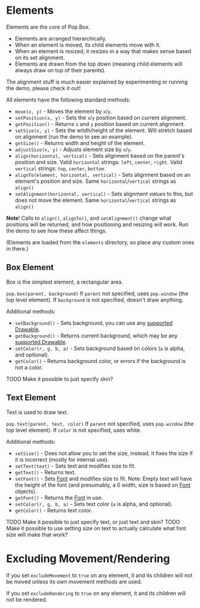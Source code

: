 # Elements

Elements are the core of Pop.Box.

- Elements are arranged hierarchically.
- When an element is moved, its child elements move with it.
- When an element is resized, it resizes in a way that makes sense based on its
  set alignment.
- Elements are drawn from the top down (meaning child elements will always draw
  on top of their parents).

The alignment stuff is much easier explained by experimenting or running the
demo, please check it out!

All elements have the following standard methods:

- `move(x, y)` - Moves the element by `x`/`y`.
- `setPosition(x, y)` - Sets the `x`/`y` position based on current alignment.
- `getPosition()` - Returns `x` and `y` position based on current alignment.
- `setSize(x, y)` - Sets the witdh/height of the element. Will stretch based on
  alignment (run the demo to see an example).
- `getSize()` - Returns width and height of the element.
- `adjustSize(x, y)` - Adjusts element size by `x`/`y`.
- `align(horizontal, vertical)` - Sets alignment based on the parent's position
  and size. Valid `horizontal` strings: `left`, `center`, `right`. Valid
  `vertical` strings: `top`, `center`, `bottom`.
- `alignTo(element, horizontal, vertical)` - Sets alignment based on an
  element's position and size. Same `horizontal`/`vertical` strings as `align()`
- `setAlignment(horizontal, vertical)` - Sets alignment *values* to this, but
  does not move the element. Same `horizontal`/`vertical` strings as `align()`

**Note**! Calls to `align()`, `alignTo()`, and `setAlignment()` change what
positions will be returned, and how positioning and resizing will work. Run the
demo to see how these affect things.

(Elements are loaded from the `elements` directory, so place any custom ones in
there.)

## Box Element

Box is the simplest element, a rectangular area.

`pop.box(parent, background)`
If `parent` not specified, uses `pop.window` (the top level element).
If `background` is not specified, doesn't draw anything.

Additional methods:

- `setBackground()` - Sets background, you can use any [supported Drawable][3].
- `getBackground()` - Returns current background, which may be any
  [supported Drawable][3].
- `setColor(r, g, b, a)` - Sets background based on colors (`a` is alpha, and
  optional).
- `getColor()` - Returns background color, or errors if the background is not a
  color.

TODO Make it possible to just specify skin?

## Text Element

Text is used to draw text.

`pop.text(parent, text, color)`
If `parent` not specified, uses `pop.window` (the top level element).
If `color` is not specified, uses white.

Additional methods:

- `setSize()` - Does not allow you to set the size, instead, it fixes the size
  if it is incorrect (mostly for internal use).
- `setText(text)` - Sets text and modifies size to fit.
- `getText()` - Returns text.
- `setFont()` - Sets [Font][2] and modifies size to fit. Note: Empty text will
  have the height of the font (and presumably, a 0 width, size is based on
  [Font][2] objects).
- `getFont()` - Returns the [Font][2] in use.
- `setColor(r, g, b, a)` - Sets text color (`a` is alpha, and optional).
- `getColor()` - Returns text color.

TODO Make it possible to just specify text, or just text and skin?
TODO Make it possible to use setting size on text to actually calculate what
     font size will make that work?

# Excluding Movement/Rendering

If you set `excludeMovement` to `true` on any element, it and its children will
not be moved unless its own movement methods are used.

If you set `excludeRendering` to `true` on any element, it and its children will
not be rendered.

[1]: ./Skins.md
[2]: https://love2d.org/wiki/Font
[3]: ./Drawables.md
